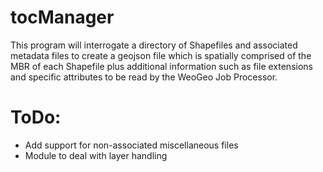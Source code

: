 tocManager
==========

This program will interrogate a directory of Shapefiles and associated metadata files to create a geojson file which is spatially comprised of the MBR of each Shapefile plus additional information such as file extensions and specific attributes to be read by the WeoGeo Job Processor.

ToDo:
=====
- Add support for non-associated miscellaneous files
- Module to deal with layer handling
